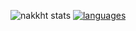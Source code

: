 ![nakkht stats](https://github-readme-stats.vercel.app/api?username=nakkht&show_icons=true&theme=dark)
[![languages](https://github-readme-stats.vercel.app/api/top-langs/?username=nakkht&theme=dark)](https://github.com/anuraghazra/github-readme-stats)

